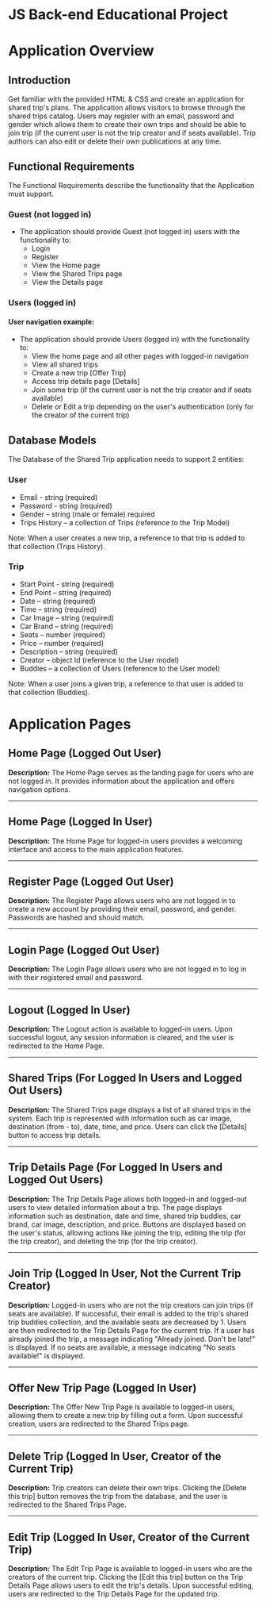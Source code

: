 # JS Back-end Educational Project

# Application Overview

## Introduction

Get familiar with the provided HTML & CSS and create an application for shared trip's plans. The application allows visitors to browse through the shared trips catalog. Users may register with an email, password and gender which allows them to create their own trips and should be able to join trip (if the current user is not the trip creator and if seats available). Trip authors can also edit or delete their own publications at any time.


## Functional Requirements

The Functional Requirements describe the functionality that the Application must support.

### Guest (not logged in)

- The application should provide Guest (not logged in) users with the functionality to:
  - Login
  - Register
  - View the Home page
  - View the Shared Trips page
  - View the Details page

### Users (logged in)

#### User navigation example:

- The application should provide Users (logged in) with the functionality to:
  - View the home page and all other pages with logged-in navigation
  - View all shared trips
  - Create a new trip [Offer Trip]
  - Access trip details page [Details]
  - Join some trip (if the current user is not the trip creator and if seats available)
  - Delete or Edit a trip depending on the user's authentication (only for the creator of the current trip)
 
## Database Models

The Database of the Shared Trip application needs to support 2 entities:

### User

- Email - string (required)
- Password - string (required)
- Gender – string (male or female) required
- Trips History – a collection of Trips (reference to the Trip Model)

Note: When a user creates a new trip, a reference to that trip is added to that collection (Trips History).

### Trip

- Start Point - string (required)
- End Point – string (required)
- Date – string (required)
- Time – string (required)
- Car Image – string (required)
- Car Brand – string (required)
- Seats – number (required)
- Price – number (required)
- Description – string (required)
- Creator – object Id (reference to the User model)
- Buddies – a collection of Users (reference to the User model)

Note: When a user joins a given trip, a reference to that user is added to that collection (Buddies).

# Application Pages

## Home Page (Logged Out User)

**Description:** The Home Page serves as the landing page for users who are not logged in. It provides information about the application and offers navigation options.

---

## Home Page (Logged In User)

**Description:** The Home Page for logged-in users provides a welcoming interface and access to the main application features.

---

## Register Page (Logged Out User)

**Description:** The Register Page allows users who are not logged in to create a new account by providing their email, password, and gender. Passwords are hashed and should match.

---

## Login Page (Logged Out User)

**Description:** The Login Page allows users who are not logged in to log in with their registered email and password.

---

## Logout (Logged In User)

**Description:** The Logout action is available to logged-in users. Upon successful logout, any session information is cleared, and the user is redirected to the Home Page.

---

## Shared Trips (For Logged In Users and Logged Out Users)

**Description:** The Shared Trips page displays a list of all shared trips in the system. Each trip is represented with information such as car image, destination (from - to), date, time, and price. Users can click the [Details] button to access trip details.

---

## Trip Details Page (For Logged In Users and Logged Out Users)

**Description:** The Trip Details Page allows both logged-in and logged-out users to view detailed information about a trip. The page displays information such as destination, date and time, shared trip buddies, car brand, car image, description, and price. Buttons are displayed based on the user's status, allowing actions like joining the trip, editing the trip (for the trip creator), and deleting the trip (for the trip creator).

---

## Join Trip (Logged In User, Not the Current Trip Creator)

**Description:** Logged-in users who are not the trip creators can join trips (if seats are available). If successful, their email is added to the trip's shared trip buddies collection, and the available seats are decreased by 1. Users are then redirected to the Trip Details Page for the current trip. If a user has already joined the trip, a message indicating "Already joined. Don't be late!" is displayed. If no seats are available, a message indicating "No seats available!" is displayed.

---

## Offer New Trip Page (Logged In User)

**Description:** The Offer New Trip Page is available to logged-in users, allowing them to create a new trip by filling out a form. Upon successful creation, users are redirected to the Shared Trips page.

---

## Delete Trip (Logged In User, Creator of the Current Trip)

**Description:** Trip creators can delete their own trips. Clicking the [Delete this trip] button removes the trip from the database, and the user is redirected to the Shared Trips Page.

---

## Edit Trip (Logged In User, Creator of the Current Trip)

**Description:** The Edit Trip Page is available to logged-in users who are the creators of the current trip. Clicking the [Edit this trip] button on the Trip Details Page allows users to edit the trip's details. Upon successful editing, users are redirected to the Trip Details Page for the updated trip.
